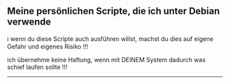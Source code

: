 ## Meine persönlichen Scripte, die ich unter Debian verwende  

ℹ️  wenn du diese Scripte auch ausführen willst, machst du dies auf eigene Gefahr und eigenes Risiko !!!

  ich übernehme keine Haftung, wenn mit DEINEM System dadurch was schief laufen sollte !!!


  -------------------------------------------------------------------------------------------
